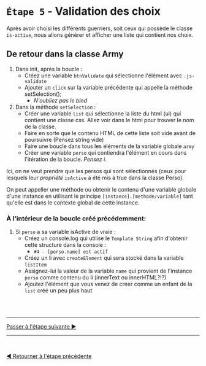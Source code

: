 # `Étape 5` - Validation des choix

Après avoir choisi les différents guerriers, soit ceux qui possède le classe `is-active`, nous allons générer et afficher une liste qui contient nos choix.

## De retour dans la classe Army

1. Dans init, après la boucle :
   - Créez une variable `btnValidate` qui sélectionne l'élément avec `.js-validate`
   - Ajouter un `click` sur la variable précédente qui appelle la méthode setSelection();
     - _N'oubliez pas le bind_
1. Dans la méthode `setSelection` :
   - Créer une variable `list` qui sélectionne la liste du html (ul) qui contient une classe css. Allez voir dans le html pour trouver le nom de la classe.
   - Faire en sorte que le contenu HTML de cette liste soit vide avant de poursuivre (Pensez string vide)
   - Faire une boucle dans tous les éléments de la variable globale `army`
   - Créer une variable `perso` qui contiendra l'élément en cours dans l'itération de la boucle. _Pensez i._

Ici, on ne veut prendre que les persos qui sont sélectionnés (ceux pour lesquels leur _propriété_ `isActive` a été mis à true dans la classe Perso).

On peut appeller une méthode ou obtenir le contenu d'une variable globale d'une instance en utilisant le principe `[instance].[methode/variable]` tant qu'elle est dans le contexte global de cette instance.

### À l'intérieur de la boucle créé précédemment:
1. Si `perso` a sa variable isActive de vraie :
    - Créez un console.log qui utilise le `Template String` afin d'obtenir cette structure dans la console :
      - `#4 - [perso.name] est actif`
   - Créez un li avec `createElement` qui sera stocké dans la variable `listItem`
   - Assignez-lui la valeur de la variable `name` qui provient de l'instance `perso` comme contenu du li (innerText ou innerHTML?!?)
   - Ajoutez l'élément que vous venez de créer comme un enfant de la `list` créé un peu plus haut

<br><br><hr>

[Passer à l'étape suivante ▶](f.md)

<hr><br>

[◀ Retourner à l'étape précédente](d.md)
